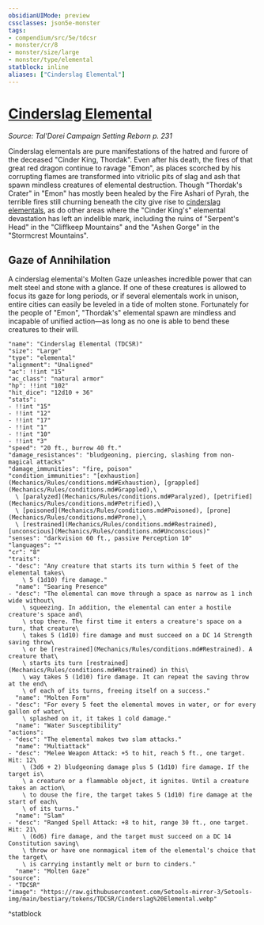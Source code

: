 ```yaml
---
obsidianUIMode: preview
cssclasses: json5e-monster
tags:
- compendium/src/5e/tdcsr
- monster/cr/8
- monster/size/large
- monster/type/elemental
statblock: inline
aliases: ["Cinderslag Elemental"]
---
```

# [Cinderslag Elemental](Mechanics\bestiary\elemental/cinderslag-elemental-tdcsr.md)
*Source: Tal'Dorei Campaign Setting Reborn p. 231*  

Cinderslag elementals are pure manifestations of the hatred and furore of the deceased "Cinder King, Thordak". Even after his death, the fires of that great red dragon continue to ravage "Emon", as places scorched by his corrupting flames are transformed into vitriolic pits of slag and ash that spawn mindless creatures of elemental destruction. Though "Thordak's Crater" in "Emon" has mostly been healed by the Fire Ashari of Pyrah, the terrible fires still churning beneath the city give rise to [cinderslag elementals](Mechanics/bestiary/elemental/cinderslag-elemental-tdcsr.md), as do other areas where the "Cinder King's" elemental devastation has left an indelible mark, including the ruins of "Serpent's Head" in the "Cliffkeep Mountains" and the "Ashen Gorge" in the "Stormcrest Mountains".

## Gaze of Annihilation

A cinderslag elemental's Molten Gaze unleashes incredible power that can melt steel and stone with a glance. If one of these creatures is allowed to focus its gaze for long periods, or if several elementals work in unison, entire cities can easily be leveled in a tide of molten stone. Fortunately for the people of "Emon", "Thordak's" elemental spawn are mindless and incapable of unified action—as long as no one is able to bend these creatures to their will.

```statblock
"name": "Cinderslag Elemental (TDCSR)"
"size": "Large"
"type": "elemental"
"alignment": "Unaligned"
"ac": !!int "15"
"ac_class": "natural armor"
"hp": !!int "102"
"hit_dice": "12d10 + 36"
"stats":
- !!int "15"
- !!int "12"
- !!int "17"
- !!int "1"
- !!int "10"
- !!int "3"
"speed": "20 ft., burrow 40 ft."
"damage_resistances": "bludgeoning, piercing, slashing from non-magical attacks"
"damage_immunities": "fire, poison"
"condition_immunities": "[exhaustion](Mechanics/Rules/conditions.md#Exhaustion), [grappled](Mechanics/Rules/conditions.md#Grappled),\
  \ [paralyzed](Mechanics/Rules/conditions.md#Paralyzed), [petrified](Mechanics/Rules/conditions.md#Petrified),\
  \ [poisoned](Mechanics/Rules/conditions.md#Poisoned), [prone](Mechanics/Rules/conditions.md#Prone),\
  \ [restrained](Mechanics/Rules/conditions.md#Restrained), [unconscious](Mechanics/Rules/conditions.md#Unconscious)"
"senses": "darkvision 60 ft., passive Perception 10"
"languages": ""
"cr": "8"
"traits":
- "desc": "Any creature that starts its turn within 5 feet of the elemental takes\
    \ 5 (1d10) fire damage."
  "name": "Searing Presence"
- "desc": "The elemental can move through a space as narrow as 1 inch wide without\
    \ squeezing. In addition, the elemental can enter a hostile creature's space and\
    \ stop there. The first time it enters a creature's space on a turn, that creature\
    \ takes 5 (1d10) fire damage and must succeed on a DC 14 Strength saving throw\
    \ or be [restrained](Mechanics/Rules/conditions.md#Restrained). A creature that\
    \ starts its turn [restrained](Mechanics/Rules/conditions.md#Restrained) in this\
    \ way takes 5 (1d10) fire damage. It can repeat the saving throw at the end\
    \ of each of its turns, freeing itself on a success."
  "name": "Molten Form"
- "desc": "For every 5 feet the elemental moves in water, or for every gallon of water\
    \ splashed on it, it takes 1 cold damage."
  "name": "Water Susceptibility"
"actions":
- "desc": "The elemental makes two slam attacks."
  "name": "Multiattack"
- "desc": "Melee Weapon Attack: +5 to hit, reach 5 ft., one target. Hit: 12\
    \ (3d6 + 2) bludgeoning damage plus 5 (1d10) fire damage. If the target is\
    \ a creature or a flammable object, it ignites. Until a creature takes an action\
    \ to douse the fire, the target takes 5 (1d10) fire damage at the start of each\
    \ of its turns."
  "name": "Slam"
- "desc": "Ranged Spell Attack: +8 to hit, range 30 ft., one target. Hit: 21\
    \ (6d6) fire damage, and the target must succeed on a DC 14 Constitution saving\
    \ throw or have one nonmagical item of the elemental's choice that the target\
    \ is carrying instantly melt or burn to cinders."
  "name": "Molten Gaze"
"source":
- "TDCSR"
"image": "https://raw.githubusercontent.com/5etools-mirror-3/5etools-img/main/bestiary/tokens/TDCSR/Cinderslag%20Elemental.webp"
```
^statblock